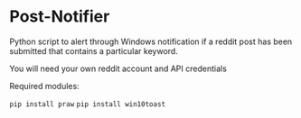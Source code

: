 # Post-Notifier
Python script to alert through Windows notification if a reddit post has been submitted that contains a particular keyword.

You will need your own reddit account and API credentials

Required modules:

`pip install praw`
`pip install win10toast` 

